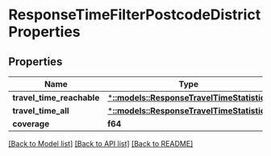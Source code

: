 # ResponseTimeFilterPostcodeDistrictProperties

## Properties
Name | Type | Description | Notes
------------ | ------------- | ------------- | -------------
**travel_time_reachable** | [***::models::ResponseTravelTimeStatistics**](ResponseTravelTimeStatistics.md) |  | [optional] 
**travel_time_all** | [***::models::ResponseTravelTimeStatistics**](ResponseTravelTimeStatistics.md) |  | [optional] 
**coverage** | **f64** |  | [optional] 

[[Back to Model list]](../README.md#documentation-for-models) [[Back to API list]](../README.md#documentation-for-api-endpoints) [[Back to README]](../README.md)


